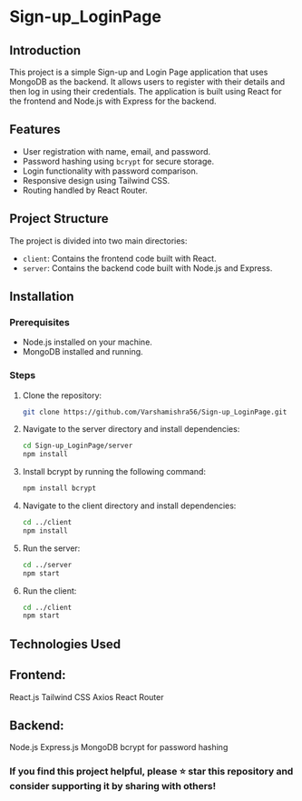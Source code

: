 # Sign-up_LoginPage

## Introduction
This project is a simple Sign-up and Login Page application that uses MongoDB as the backend. It allows users to register with their details and then log in using their credentials. The application is built using React for the frontend and Node.js with Express for the backend.

## Features
- User registration with name, email, and password.
- Password hashing using `bcrypt` for secure storage.
- Login functionality with password comparison.
- Responsive design using Tailwind CSS.
- Routing handled by React Router.

## Project Structure
The project is divided into two main directories:
- `client`: Contains the frontend code built with React.
- `server`: Contains the backend code built with Node.js and Express.

## Installation

### Prerequisites
- Node.js installed on your machine.
- MongoDB installed and running.

### Steps
1. Clone the repository:
   ```bash
   git clone https://github.com/Varshamishra56/Sign-up_LoginPage.git

2. Navigate to the server directory and install dependencies:
    ```bash
    cd Sign-up_LoginPage/server
    npm install

3. Install bcrypt by running the following command:
    ```bash
    npm install bcrypt

4. Navigate to the client directory and install dependencies:
    ```bash
    cd ../client
    npm install

5. Run the server:
    ```bash
    cd ../server
    npm start

6. Run the client:
    ```bash
    cd ../client
    npm start

## Technologies Used
## Frontend:
React.js
Tailwind CSS
Axios
React Router
## Backend:
Node.js
Express.js
MongoDB
bcrypt for password hashing


### If you find this project helpful, please ⭐ star this repository and consider supporting it by sharing with others!
